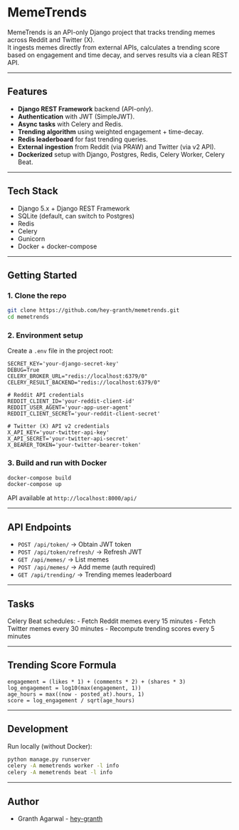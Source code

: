 # MemeTrends

MemeTrends is an API-only Django project that tracks trending memes
across Reddit and Twitter (X).\
It ingests memes directly from external APIs, calculates a trending
score based on engagement and time decay, and serves results via a clean
REST API.

------------------------------------------------------------------------

## Features

-   **Django REST Framework** backend (API-only).
-   **Authentication** with JWT (SimpleJWT).
-   **Async tasks** with Celery and Redis.
-   **Trending algorithm** using weighted engagement + time-decay.
-   **Redis leaderboard** for fast trending queries.
-   **External ingestion** from Reddit (via PRAW) and Twitter (via v2
    API).
-   **Dockerized** setup with Django, Postgres, Redis, Celery Worker,
    Celery Beat.

------------------------------------------------------------------------

## Tech Stack

-   Django 5.x + Django REST Framework
-   SQLite (default, can switch to Postgres)
-   Redis
-   Celery
-   Gunicorn
-   Docker + docker-compose

------------------------------------------------------------------------

## Getting Started

### 1. Clone the repo

``` bash
git clone https://github.com/hey-granth/memetrends.git
cd memetrends
```

### 2. Environment setup

Create a `.env` file in the project root:
    
    SECRET_KEY='your-django-secret-key'
    DEBUG=True
    CELERY_BROKER_URL="redis://localhost:6379/0"
    CELERY_RESULT_BACKEND="redis://localhost:6379/0"
    
    # Reddit API credentials
    REDDIT_CLIENT_ID='your-reddit-client-id'
    REDDIT_USER_AGENT='your-app-user-agent'
    REDDIT_CLIENT_SECRET='your-reddit-client-secret'
    
    # Twitter (X) API v2 credentials
    X_API_KEY='your-twitter-api-key'
    X_API_SECRET='your-twitter-api-secret'
    X_BEARER_TOKEN='your-twitter-bearer-token'

### 3. Build and run with Docker

``` bash
docker-compose build
docker-compose up
```

API available at `http://localhost:8000/api/`

------------------------------------------------------------------------

## API Endpoints

-   `POST /api/token/` → Obtain JWT token
-   `POST /api/token/refresh/` → Refresh JWT
-   `GET /api/memes/` → List memes
-   `POST /api/memes/` → Add meme (auth required)
-   `GET /api/trending/` → Trending memes leaderboard

------------------------------------------------------------------------

## Tasks

Celery Beat schedules: - Fetch Reddit memes every 15 minutes - Fetch
Twitter memes every 30 minutes - Recompute trending scores every 5
minutes

------------------------------------------------------------------------

## Trending Score Formula

    engagement = (likes * 1) + (comments * 2) + (shares * 3)
    log_engagement = log10(max(engagement, 1))
    age_hours = max((now - posted_at).hours, 1)
    score = log_engagement / sqrt(age_hours)

------------------------------------------------------------------------

## Development

Run locally (without Docker):

``` bash
python manage.py runserver
celery -A memetrends worker -l info
celery -A memetrends beat -l info
```

------------------------------------------------------------------------

## Author
-   Granth Agarwal - [hey-granth](https://www.github.com/hey-granth)
